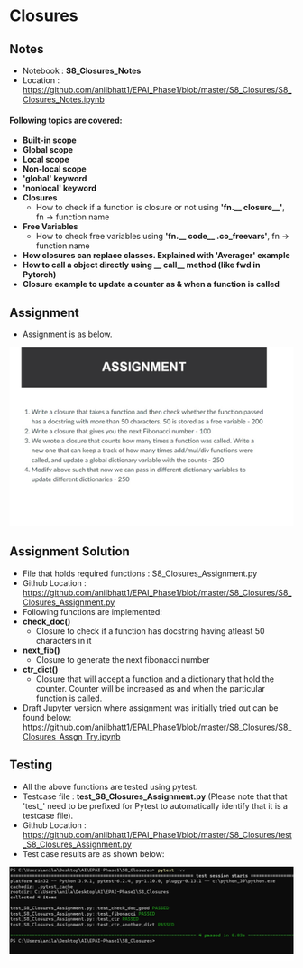 # Closures

## Notes

- Notebook : **S8_Closures_Notes**
- Location : https://github.com/anilbhatt1/EPAI_Phase1/blob/master/S8_Closures/S8_Closures_Notes.ipynb
#### Following topics are covered:
- **Built-in scope**
- **Global scope**
- **Local scope**
- **Non-local scope**
- **'global' keyword**
- **'nonlocal' keyword**
- **Closures**
    - How to check if a function is closure or not using **'fn.__ closure__'**, fn -> function name
- **Free Variables**
    - How to check free variables using **'fn.__ code__ .co_freevars'**, fn -> function name
- **How closures can replace classes. Explained with 'Averager' example**
- **How to call a object directly using __ call__ method (like fwd in Pytorch)**
- **Closure example to update a counter as & when a function is called**
    
## Assignment

- Assignment is as below.

![Assignment](https://github.com/anilbhatt1/EPAI_Phase1/blob/master/S8_Closures/Assignment.jpg)

## Assignment Solution

- File that holds required functions : S8_Closures_Assignment.py
- Github Location : https://github.com/anilbhatt1/EPAI_Phase1/blob/master/S8_Closures/S8_Closures_Assignment.py
- Following functions are implemented:
- **check_doc()**
    - Closure to check if a function has docstring having atleast 50 characters in it
- **next_fib()**
    -  Closure to generate the next fibonacci number
- **ctr_dict()**
    - Closure that will accept a function and a dictionary that hold the counter. Counter will be increased as and when the particular function is called.
- Draft Jupyter version where assignment was initially tried out can be found below:
https://github.com/anilbhatt1/EPAI_Phase1/blob/master/S8_Closures/S8_Closures_Assgn_Try.ipynb

## Testing
- All the above functions are tested using pytest.
- Testcase file : **test_S8_Closures_Assignment.py** (Please note that that 'test_' need to be prefixed for Pytest to automatically identify that it is a testcase file).
- Github Location : https://github.com/anilbhatt1/EPAI_Phase1/blob/master/S8_Closures/test_S8_Closures_Assignment.py
- Test case results are as shown below:
 
![Test_Results](https://github.com/anilbhatt1/EPAI_Phase1/blob/master/S8_Closures/Pytest_Snapshot.jpg)
